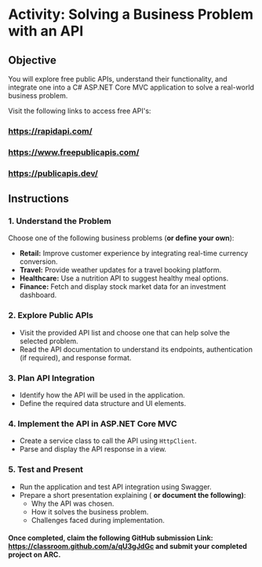 # Activity: Solving a Business Problem with an API

## Objective  
You will explore free public APIs, understand their functionality, and integrate one into a C# ASP.NET Core MVC application to solve a real-world business problem.

Visit the following links to access free API's: 
### https://rapidapi.com/
### https://www.freepublicapis.com/
### https://publicapis.dev/

## Instructions  

### 1. Understand the Problem  
Choose one of the following business problems (**or define your own**):  
- **Retail:** Improve customer experience by integrating real-time currency conversion.  
- **Travel:** Provide weather updates for a travel booking platform.  
- **Healthcare:** Use a nutrition API to suggest healthy meal options.  
- **Finance:** Fetch and display stock market data for an investment dashboard.  

### 2. Explore Public APIs  
- Visit the provided API list and choose one that can help solve the selected problem.  
- Read the API documentation to understand its endpoints, authentication (if required), and response format.  

### 3. Plan API Integration  
- Identify how the API will be used in the application.  
- Define the required data structure and UI elements.  

### 4. Implement the API in ASP.NET Core MVC  
- Create a service class to call the API using `HttpClient`.  
- Parse and display the API response in a view.  

### 5. Test and Present  
- Run the application and test API integration using Swagger.  
- Prepare a short presentation explaining ( **or document the following)**:  
  - Why the API was chosen.  
  - How it solves the business problem.  
  - Challenges faced during implementation.
 
#### Once completed, claim the following GitHub submission Link: https://classroom.github.com/a/qU3gJdGc and submit your completed project on ARC.
